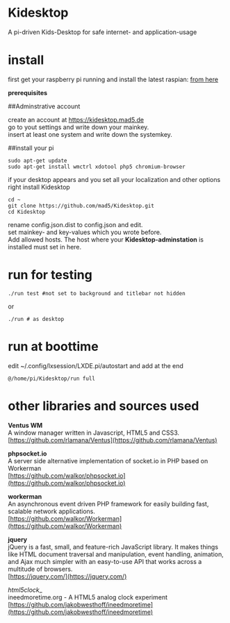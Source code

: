 # Kidesktop
A pi-driven Kids-Desktop for safe internet- and application-usage


# install

first get your raspberry pi running and install the latest raspian: [from here](https://www.raspberrypi.org/downloads/raspbian/)

__prerequisites__

##Adminstrative account 

create an account at https://kidesktop.mad5.de  
go to yout settings and write down your mainkey.  
insert at least one system and write down the systemkey.  


##install your pi

	sudo apt-get update
	sudo apt-get install wmctrl xdotool php5 chromium-browser

if your desktop appears and you set all your localization and other options right install Kidesktop

	cd ~
	git clone https://github.com/mad5/Kidesktop.git
	cd Kidesktop

rename config.json.dist to config.json and edit.  
set mainkey- and key-values which you wrote before.  
Add allowed hosts. The host where your __Kidesktop-adminstation__ is installed must set in here.  
	
# run for testing

	./run test #not set to background and titlebar not hidden
	
or
	
	./run # as desktop
	
# run at boottime

edit ~/.config/lxsession/LXDE.pi/autostart and add at the end

	@/home/pi/Kidesktop/run full

# other libraries and sources used

__Ventus WM__  
A window manager written in Javascript, HTML5 and CSS3.
[https://github.com/rlamana/Ventus](https://github.com/rlamana/Ventus)

__phpsocket.io__  
A server side alternative implementation of socket.io in PHP based on Workerman  
[https://github.com/walkor/phpsocket.io](https://github.com/walkor/phpsocket.io)

__workerman__  
An asynchronous event driven PHP framework for easily building fast, scalable network applications.  
[https://github.com/walkor/Workerman](https://github.com/walkor/Workerman)

__jquery__  
jQuery is a fast, small, and feature-rich JavaScript library. It makes things like HTML document traversal and manipulation, event handling, animation, and Ajax much simpler with an easy-to-use API that works across a multitude of browsers.  
[https://jquery.com/](https://jquery.com/)

_html5clock__  
ineedmoretime.org - A HTML5 analog clock experiment
[https://github.com/jakobwesthoff/ineedmoretime](https://github.com/jakobwesthoff/ineedmoretime)
